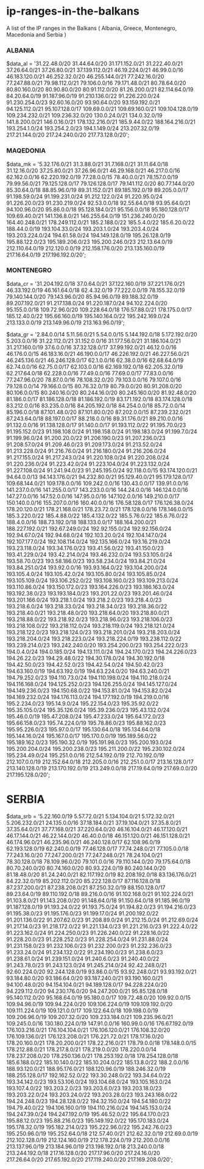 # ip-ranges-in-the-balkans
A list of the IP ranges in the Balkans ( Albania, Greece, Montenegro, Macedonia and Serbia )

### ALBANIA
$data_al = '31.22.48.0/20 
31.44.64.0/20 
31.171.152.0/21 
31.222.40.0/21 
37.26.64.0/21 
37.26.80.0/21 
37.139.112.0/21 
46.19.224.0/21 
46.99.0.0/16 
46.183.120.0/21 
46.252.32.0/20 
46.255.144.0/21 
77.242.16.0/20 
77.247.88.0/21 
79.98.112.0/21 
79.106.0.0/16 
79.171.48.0/21 
80.78.64.0/20 
80.80.160.0/20 
80.90.80.0/20 
80.91.112.0/20 
81.26.200.0/21 
82.114.64.0/19 
84.20.64.0/19 
91.187.96.0/19 
91.210.136.0/22 
91.226.220.0/24 
91.230.254.0/23 
92.60.16.0/20 
93.90.64.0/20 
93.159.192.0/21 
94.125.112.0/21 
95.107.128.0/17 
109.69.0.0/21 
109.69.160.0/21 
109.104.128.0/19 
109.234.232.0/21 
109.236.32.0/20 
130.0.24.0/21 
134.0.32.0/19 
141.8.200.0/21 
146.0.16.0/21 
178.132.216.0/21 
185.9.44.0/22 
188.164.216.0/21 
193.254.1.0/24 
193.254.2.0/23 
194.1.149.0/24 
213.207.32.0/19 
217.21.144.0/20 
217.24.240.0/20 
217.73.128.0/20';

### MAQEDONIA
$data_mk = '5.32.176.0/21
31.3.88.0/21
31.7.168.0/21
31.11.64.0/18
31.12.16.0/20
37.25.80.0/21
37.26.96.0/21
46.29.168.0/21
46.217.0.0/16
62.162.0.0/16
62.220.192.0/19
77.28.0.0/15
78.40.0.0/21
78.157.0.0/19
79.99.56.0/21
79.125.128.0/17
79.126.128.0/17
79.141.112.0/20
80.77.144.0/20
85.30.64.0/18
88.85.96.0/19
89.31.152.0/21
89.185.192.0/19
89.205.0.0/17
91.198.59.0/24
91.199.231.0/24
91.212.122.0/24
91.220.95.0/24
91.226.20.0/23
91.230.219.0/24
92.53.0.0/18
92.55.64.0/18
93.95.64.0/21
94.100.96.0/20
95.86.0.0/18
95.128.184.0/21
95.156.0.0/18
95.180.128.0/17
109.69.40.0/21
141.136.8.0/21
146.255.64.0/19
151.236.240.0/20
164.40.248.0/21
178.249.112.0/21
185.2.188.0/22
185.5.4.0/22
185.6.20.0/22
188.44.0.0/19
193.104.33.0/24
193.203.1.0/24
193.203.4.0/24
193.203.224.0/24
194.61.58.0/24
194.149.128.0/19
195.26.128.0/19
195.88.122.0/23
195.189.206.0/23
195.200.246.0/23
212.13.64.0/19
212.110.64.0/19
212.120.0.0/19
212.158.176.0/20
213.135.160.0/19
217.16.64.0/19
217.196.192.0/20';

### MONTENEGRO
$data_cr = '31.204.192.0/18
37.0.64.0/21
37.122.160.0/19
37.221.176.0/21
46.33.192.0/19
46.161.64.0/18
62.4.32.0/19
77.222.0.0/19
78.155.32.0/19
79.140.144.0/20
79.143.96.0/20
85.94.96.0/19
89.188.32.0/19
89.207.192.0/21
91.217.138.0/24
91.220.187.0/24
94.102.224.0/20
95.155.0.0/18
109.72.96.0/20
109.228.64.0/18
176.57.88.0/21
178.175.0.0/17
185.12.40.0/22
195.66.160.0/19
195.140.164.0/22
195.242.169.0/24
213.133.0.0/19
213.149.96.0/19
213.163.96.0/19';

$data_gr = '2.84.0.0/14
5.11.56.0/21
5.54.0.0/15
5.144.192.0/18
5.172.192.0/20
5.203.0.0/16
31.22.112.0/21
31.152.0.0/16
31.177.56.0/21
31.186.104.0/21
31.217.160.0/19
37.6.0.0/16
37.32.128.0/17
37.99.192.0/21
46.12.0.0/16
46.176.0.0/15
46.183.16.0/21
46.190.0.0/17
46.226.192.0/21
46.227.56.0/21
46.245.136.0/21
46.246.128.0/17
62.1.0.0/16
62.38.0.0/16
62.68.64.0/19
62.74.0.0/16
62.75.0.0/17
62.103.0.0/16
62.169.192.0/18
62.205.32.0/19
62.217.64.0/18
62.228.0.0/16
77.49.0.0/16
77.69.0.0/17
77.83.0.0/16
77.247.96.0/20
78.87.0.0/16
78.108.32.0/20
79.103.0.0/16
79.107.0.0/16
79.128.0.0/14
79.166.0.0/15
80.76.32.0/19
80.79.0.0/20
80.91.208.0/20
80.106.0.0/15
80.240.16.0/20
80.244.16.0/20
80.245.160.0/20
81.92.48.0/20
81.186.0.0/17
81.186.128.0/18
81.186.192.0/19
83.171.192.0/18
83.174.128.0/18
83.212.0.0/16
83.235.0.0/16
84.205.192.0/18
84.254.0.0/18
85.72.0.0/14
85.196.0.0/18
87.101.48.0/20
87.101.80.0/20
87.202.0.0/15
87.239.232.0/21
87.243.64.0/18
88.197.0.0/17
88.218.0.0/16
89.31.176.0/21
89.210.0.0/16
91.132.0.0/16
91.138.128.0/17
91.140.0.0/17
91.193.112.0/22
91.195.70.0/23
91.195.152.0/23
91.198.108.0/24
91.198.158.0/24
91.198.183.0/24
91.199.7.0/24
91.199.96.0/24
91.200.20.0/22
91.206.190.0/23
91.207.236.0/23
91.208.57.0/24
91.209.46.0/23
91.209.173.0/24
91.213.52.0/24
91.213.228.0/24
91.216.76.0/24
91.216.180.0/24
91.216.206.0/24
91.217.155.0/24
91.217.243.0/24
91.220.108.0/24
91.220.208.0/24
91.220.236.0/24
91.223.42.0/24
91.223.104.0/24
91.223.132.0/24
91.227.108.0/24
91.241.94.0/23
91.245.195.0/24
92.118.0.0/15
93.174.120.0/21
94.64.0.0/13
94.143.176.0/21
94.232.80.0/21
95.129.40.0/21
95.179.128.0/17
109.68.144.0/21
109.178.0.0/16
109.242.0.0/16
130.43.0.0/17
139.91.0.0/16
141.237.0.0/16
141.255.0.0/17
143.233.0.0/16
144.24.0.0/16
146.124.0.0/16
147.27.0.0/16
147.52.0.0/16
147.95.0.0/16
147.102.0.0/16
149.210.0.0/17
150.140.0.0/16
155.207.0.0/16
160.40.0.0/16
176.58.128.0/17
176.126.38.0/24
178.20.120.0/21
178.21.168.0/21
178.23.72.0/21
178.128.0.0/16
178.146.0.0/15
185.3.220.0/22
185.4.88.0/22
185.4.132.0/22
185.5.76.0/22
185.6.76.0/22
188.4.0.0/16
188.73.192.0/18
188.133.0.0/17
188.164.200.0/21
188.227.192.0/21
192.67.249.0/24
192.92.155.0/24
192.92.156.0/24
192.94.67.0/24
192.94.68.0/24
192.103.20.0/24
192.104.147.0/24
192.107.177.0/24
192.108.114.0/24
192.135.166.0/24
193.16.219.0/24
193.23.118.0/24
193.34.176.0/23
193.41.56.0/22
193.41.150.0/23
193.41.229.0/24
193.42.214.0/24
193.46.232.0/24
193.53.105.0/24
193.58.70.0/23
193.58.186.0/23
193.58.234.0/24
193.84.21.0/24
193.84.251.0/24
193.92.0.0/16
193.93.164.0/22
193.104.200.0/24
193.105.4.0/24
193.105.42.0/24
193.105.80.0/24
193.105.85.0/24
193.105.109.0/24
193.106.252.0/22
193.108.160.0/23
193.109.213.0/24
193.110.86.0/24
193.150.172.0/23
193.164.226.0/23
193.186.163.0/24
193.192.38.0/23
193.193.184.0/23
193.201.22.0/23
193.201.46.0/24
193.201.166.0/24
193.218.1.0/24
193.218.2.0/23
193.218.4.0/23
193.218.6.0/24
193.218.33.0/24
193.218.34.0/23
193.218.36.0/22
193.218.40.0/21
193.218.48.0/20
193.218.64.0/20
193.218.80.0/21
193.218.88.0/22
193.218.92.0/23
193.218.96.0/23
193.218.106.0/23
193.218.108.0/22
193.218.112.0/24
193.218.119.0/24
193.218.121.0/24
193.218.122.0/23
193.218.124.0/23
193.218.201.0/24
193.218.203.0/24
193.218.204.0/24
193.218.223.0/24
193.218.224.0/19
193.238.112.0/22
193.239.214.0/23
193.242.240.0/20
193.254.200.0/23
193.254.222.0/23
194.0.4.0/24
194.0.185.0/24
194.13.111.0/24
194.24.170.0/23
194.24.226.0/23
194.26.22.0/23
194.29.48.0/22
194.30.178.0/24
194.30.192.0/18
194.42.50.0/23
194.42.52.0/23
194.42.54.0/24
194.50.42.0/23
194.63.160.0/19
194.63.192.0/19
194.63.224.0/20
194.63.240.0/21
194.79.252.0/23
194.110.73.0/24
194.110.198.0/24
194.110.218.0/24
194.116.168.0/24
194.125.252.0/23
194.126.255.0/24
194.145.127.0/24
194.149.236.0/23
194.150.68.0/22
194.153.81.0/24
194.153.82.0/24
194.169.232.0/24
194.176.113.0/24
194.177.192.0/19
194.219.0.0/16
195.2.234.0/23
195.14.9.0/24
195.22.154.0/23
195.35.92.0/22
195.35.105.0/24
195.35.126.0/24
195.39.236.0/23
195.43.132.0/24
195.46.0.0/19
195.47.208.0/24
195.47.233.0/24
195.64.172.0/23
195.66.158.0/23
195.74.224.0/19
195.78.86.0/23
195.88.162.0/23
195.95.226.0/23
195.97.0.0/17
195.130.64.0/18
195.134.64.0/18
195.144.16.0/24
195.167.0.0/17
195.170.0.0/19
195.189.56.0/22
195.189.162.0/23
195.190.32.0/19
195.191.98.0/23
195.200.193.0/24
195.200.204.0/24
195.200.238.0/23
195.211.200.0/22
195.230.102.0/24
195.234.49.0/24
195.251.0.0/16
212.54.192.0/19
212.70.192.0/19
212.107.0.0/19
212.152.64.0/18
212.205.0.0/16
212.251.0.0/17
213.16.128.0/17
213.140.128.0/19
213.170.192.0/19
213.249.0.0/18
217.19.64.0/19
217.69.0.0/20
217.195.128.0/20';

# SERBIA
$data_srb = '5.22.160.0/19
5.57.72.0/21
5.134.104.0/21
5.172.32.0/21
5.206.232.0/21
24.135.0.0/16
37.18.184.0/21
37.19.104.0/21
37.35.8.0/21
37.35.64.0/21
37.77.168.0/21
37.220.64.0/20
46.16.104.0/21
46.17.120.0/21
46.17.144.0/21
46.22.144.0/20
46.40.0.0/18
46.151.120.0/21
46.151.128.0/21
46.174.96.0/21
46.235.96.0/21
46.240.128.0/17
62.108.96.0/19
62.193.128.0/19
62.240.0.0/19
77.46.128.0/17
77.74.248.0/21
77.105.0.0/18
77.243.16.0/20
77.247.200.0/21
77.247.248.0/21
78.24.104.0/21
78.30.128.0/18
78.109.96.0/20
79.101.0.0/16
79.110.144.0/20
79.175.64.0/18
80.70.240.0/20
80.74.160.0/20
80.93.224.0/19
80.240.144.0/20
81.18.48.0/20
81.24.240.0/21
82.117.192.0/19
82.208.192.0/18
83.136.176.0/21
84.22.32.0/19
85.202.112.0/20
85.222.128.0/17
87.116.128.0/18
87.237.200.0/21
87.238.208.0/21
87.250.32.0/19
88.150.128.0/17
89.23.64.0/19
89.110.192.0/18
89.216.0.0/16
91.102.168.0/21
91.102.224.0/21
91.103.8.0/21
91.143.208.0/20
91.148.64.0/18
91.150.64.0/18
91.185.96.0/19
91.187.128.0/19
91.193.24.0/22
91.193.75.0/24
91.194.82.0/23
91.194.216.0/23
91.195.38.0/23
91.195.176.0/23
91.199.17.0/24
91.200.192.0/22
91.201.136.0/22
91.207.62.0/23
91.208.89.0/24
91.212.15.0/24
91.212.69.0/24
91.217.14.0/23
91.218.172.0/22
91.221.134.0/23
91.221.216.0/23
91.222.4.0/22
91.223.162.0/24
91.224.250.0/23
91.226.240.0/22
91.228.16.0/22
91.228.20.0/23
91.228.252.0/23
91.228.254.0/24
91.231.88.0/24
91.231.158.0/23
91.232.106.0/23
91.232.200.0/23
91.232.236.0/23
91.233.24.0/24
91.234.132.0/22
91.234.190.0/23
91.238.6.0/23
91.238.61.0/24
91.239.151.0/24
91.240.6.0/23
91.240.40.0/22
91.243.78.0/23
91.243.123.0/24
91.245.214.0/24
92.42.248.0/21
92.60.224.0/20
92.244.128.0/19
93.86.0.0/15
93.92.248.0/21
93.93.192.0/21
93.184.80.0/20
93.186.64.0/20
93.187.240.0/21
93.190.160.0/21
94.100.48.0/20
94.154.104.0/21
94.189.128.0/17
94.228.224.0/20
94.229.112.0/20
94.230.176.0/20
94.247.200.0/21
95.85.128.0/18
95.140.112.0/20
95.168.64.0/19
95.180.0.0/17
109.72.48.0/20
109.92.0.0/15
109.94.96.0/19
109.94.224.0/20
109.106.224.0/19
109.109.192.0/20
109.111.224.0/19
109.121.0.0/17
109.122.64.0/18
109.198.0.0/19
109.206.96.0/19
109.207.32.0/20
109.233.184.0/21
109.235.96.0/21
109.245.0.0/16
130.180.224.0/19
147.91.0.0/16
160.99.0.0/16
176.67.192.0/19
176.103.216.0/21
176.104.104.0/21
176.106.120.0/21
176.108.32.0/20
176.109.136.0/21
176.123.208.0/21
176.221.72.0/21
178.17.16.0/20
178.20.160.0/21
178.20.200.0/21
178.22.216.0/21
178.79.0.0/18
178.148.0.0/15
178.212.88.0/21
178.217.8.0/21
178.219.0.0/20
178.220.0.0/14
178.237.208.0/20
178.250.136.0/21
178.253.192.0/18
178.254.128.0/18
185.6.188.0/22
185.10.140.0/22
185.10.204.0/22
185.13.8.0/22
188.2.0.0/16
188.93.120.0/21
188.95.176.0/21
188.120.96.0/19
188.246.32.0/19
188.255.128.0/17
192.162.52.0/22
193.30.248.0/22
193.34.64.0/22
193.34.142.0/23
193.53.106.0/24
193.104.68.0/24
193.105.163.0/24
193.107.4.0/22
193.203.2.0/23
193.203.6.0/23
193.203.18.0/23
193.203.22.0/24
193.203.24.0/22
193.203.28.0/23
193.243.168.0/22
194.24.248.0/23
194.28.128.0/22
194.32.150.0/24
194.54.180.0/22
194.79.40.0/22
194.106.160.0/19
194.110.216.0/24
194.145.153.0/24
194.247.39.0/24
194.247.192.0/19
195.46.52.0/22
195.64.170.0/23
195.88.12.0/23
195.88.216.0/23
195.149.192.0/22
195.170.183.0/24
195.178.32.0/19
195.182.214.0/23
195.222.96.0/22
195.242.76.0/23
195.250.96.0/19
195.252.64.0/18
212.57.40.0/21
212.62.32.0/19
212.69.0.0/19
212.102.128.0/19
212.124.160.0/19
212.178.224.0/19
212.200.0.0/16
213.137.96.0/19
213.184.96.0/19
213.198.192.0/18
213.240.0.0/18
213.244.192.0/18
217.16.128.0/20
217.17.96.0/20
217.24.16.0/20
217.26.64.0/20
217.65.192.0/20
217.119.240.0/20
217.169.208.0/20';
